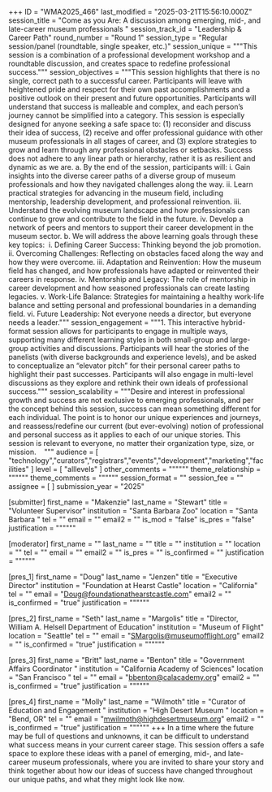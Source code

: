 +++
ID = "WMA2025_466"
last_modified = "2025-03-21T15:56:10.000Z"
session_title = "Come as you Are: A discussion among emerging, mid-, and late-career museum professionals "
session_track_id = "Leadership & Career Path"
round_number = "Round 1"
session_type = "Regular session/panel (roundtable, single speaker, etc.)"
session_unique = """This session is a combination of a professional development workshop and a roundtable discussion, and creates space to redefine professional success."""
session_objectives = """This session highlights that there is no single, correct path to a successful career. Participants will leave with heightened pride and respect for their own past accomplishments and a positive outlook on their present and future opportunities. Participants will understand that success is malleable and complex, and each person’s journey cannot be simplified into a category. This session is especially designed for anyone seeking a safe space to: (1) reconsider and discuss their idea of success, (2) receive and offer professional guidance with other museum professionals in all stages of career, and (3) explore strategies to grow and learn through any professional obstacles or setbacks. Success does not adhere to any linear path or hierarchy, rather it is as resilient and dynamic as we are.
    a. By the end of the session, participants will:
        i. Gain insights into the diverse career paths of a diverse group of museum professionals and how they navigated challenges along the way.
        ii. Learn practical strategies for advancing in the museum field, including mentorship, leadership development, and professional reinvention.
        iii. Understand the evolving museum landscape and how professionals can continue to grow and contribute to the field in the future.
        iv. Develop a network of peers and mentors to support their career development in the museum sector.
    b. We will address the above learning goals through these key topics: 
        i. Defining Career Success: Thinking beyond the job promotion.
        ii. Overcoming Challenges: Reflecting on obstacles faced along the way and how they were overcome.
        iii. Adaptation and Reinvention: How the museum field has changed, and how professionals have adapted or reinvented their careers in response.
        iv. Mentorship and Legacy: The role of mentorship in career development and how seasoned professionals can create lasting legacies.
        v. Work-Life Balance: Strategies for maintaining a healthy work-life balance and setting personal and professional boundaries in a demanding field.
        vi. Future Leadership: Not everyone needs a director, but everyone needs a leader."""
session_engagement = """1. This interactive hybrid-format session allows for participants to engage in multiple ways, supporting many different learning styles in both small-group and large-group activities and discussions. Participants will hear the stories of the panelists (with diverse backgrounds and experience levels), and be asked to conceptualize an “elevator pitch” for their personal career paths to highlight their past successes. Participants will also engage in multi-level discussions as they explore and rethink their own ideals of professional success."""
session_scalability = """Desire and interest in professional growth and success are not exclusive to emerging professionals, and per the concept behind this session, success can mean something different for each individual. The point is to honor our unique experiences and journeys, and reassess/redefine our current (but ever-evolving) notion of professional and personal success as it applies to each of our unique stories. This session is relevant to everyone, no matter their organization type, size, or mission. 
 
"""
audience = [ "technology","curators","registrars","events","development","marketing","facilities" ]
level = [ "alllevels" ]
other_comments = """"""
theme_relationship = """"""
theme_comments = """"""
session_format = ""
session_fee = ""
assignee = [  ]
submission_year = "2025"

[submitter]
first_name = "Makenzie"
last_name = "Stewart"
title = "Volunteer Supervisor"
institution = "Santa Barbara Zoo"
location = "Santa Barbara "
tel = ""
email = ""
email2 = ""
is_mod = "false"
is_pres = "false"
justification = """"""

[moderator]
first_name = ""
last_name = ""
title = ""
institution = ""
location = ""
tel = ""
email = ""
email2 = ""
is_pres = ""
is_confirmed = ""
justification = """"""

[pres_1]
first_name = "Doug"
last_name = "Jenzen"
title = "Executive Director"
institution = "Foundation at Hearst Castle"
location = "California"
tel = ""
email = "Doug@foundationathearstcastle.com"
email2 = ""
is_confirmed = "true"
justification = """"""

[pres_2]
first_name = "Seth"
last_name = "Margolis"
title = "Director, William A. Helsell Department of Education"
institution = "Museum of Flight"
location = "Seattle"
tel = ""
email = "SMargolis@museumofflight.org"
email2 = ""
is_confirmed = "true"
justification = """"""

[pres_3]
first_name = "Britt"
last_name = "Benton"
title = "Government Affairs Coordinator "
institution = "California Academy of Sciences"
location = "San Francisco "
tel = ""
email = "bbenton@calacademy.org"
email2 = ""
is_confirmed = "true"
justification = """"""

[pres_4]
first_name = "Molly"
last_name = "Wilmoth"
title = "Curator of Education and Engagement "
institution = "High Desert Museum "
location = "Bend, OR"
tel = ""
email = "mwilmoth@highdesertmuseum.org"
email2 = ""
is_confirmed = "true"
justification = """"""
+++
In a time where the future may be full of questions and unknowns, it can be difficult to understand what success means in your current career stage. This session offers a safe space to explore these ideas with a panel of emerging, mid-, and late-career museum professionals, where you are invited to share your story and think together about how our ideas of success have changed throughout our unique paths, and what they might look like now.
